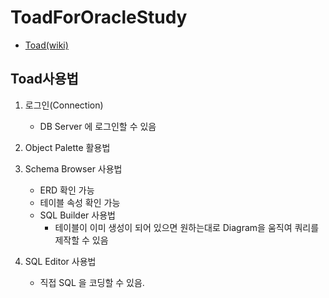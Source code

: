# ToadForOracleStudy
- [Toad(wiki)](https://ko.wikipedia.org/wiki/TOAD)

<h2>Toad사용법</h2>

1. 로그인(Connection)
   - DB Server 에 로그인할 수 있음

2. Object Palette 활용법

3. Schema Browser 사용법
   - ERD 확인 가능
   - 테이블 속성 확인 가능
   - SQL Builder 사용법
     - 테이블이 이미 생성이 되어 있으면 원하는대로 Diagram을 움직여 쿼리를 제작할 수 있음

4. SQL Editor 사용법
   - 직접 SQL 을 코딩할 수 있음.
